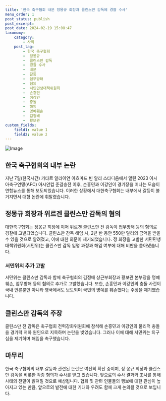 ```yaml
---
title: '한국 축구협회 내분 정몽규 회장과 클린스만 감독에 경찰 수사'
menu_order: 1
post_status: publish
post_excerpt: 
post_date: 2024-02-19 15:08:47
taxonomy:
    category:
        - 사회
    post_tag:
        - 한국 축구협회
        -  정몽규
        -  클린스만 감독
        -  경찰 수사
        -  내분
        -  갈등
        -  업무방해
        -  혐의
        -  서민민생대책위원회
        -  손흥민
        -  이강인
        -  충돌
        -  해임
        -  명예훼손
        -  김정배
        -  황보관
custom_fields:
    field1: value 1
    field2: value 2
---
```


![Image](https://imgnews.pstatic.net/image/025/2024/02/19/0003342161_001_20240219125301060.jpg?type=w647)

## 한국 축구협회의 내부 논란
지난 7일(한국시간) 카타르 알라이언 아흐마드 빈 알리 스타디움에서 열린 2023 아시아축구연맹(AFC) 아시안컵 준결승전 이후, 손흥민과 이강인이 경기장을 떠나는 모습이 연합뉴스를 통해 보도되었습니다. 이러한 상황에서 대한축구협회는 내부에서 갈등이 불거지면서 대형 논란에 휘말렸습니다. 
## 정몽규 회장과 위르겐 클린스만 감독의 혐의
대한축구협회는 정몽규 회장에 이어 위르겐 클린스만 전 감독이 업무방해 등의 혐의로 경찰에 고발되었습니다. 클린스만 감독 해임 시, 2년 반 동안 550만 달러의 금액을 받을 수 있을 것으로 알려졌고, 이에 대한 의문이 제기되었습니다. 정 회장을 고발한 서민민생대책위원회(서민위)는 클린스만 감독 임명 과정과 해임 여부에 대해 비판을 쏟아냈습니다.
### 서민위의 추가 고발
서민위는 클린스만 감독과 함께 축구협회의 김정배 상근부회장과 황보관 본부장을 명예훼손, 업무방해 등의 혐의로 추가로 고발했습니다. 또한, 손흥민과 이강인의 충돌 사건이 국내 언론뿐만 아니라 영국에서도 보도되며 국민의 명예를 훼손했다는 주장을 제기했습니다.
## 클린스만 감독의 주장
클린스만 전 감독은 축구협회 전력강화위원회에 참석해 손흥민과 이강인의 물리적 충돌을 경기력 저하 원인으로 지목하며 논란을 빚었습니다. 그러나 이에 대해 서민위는 의구심을 제기하며 해임을 촉구했습니다.
## 마무리
한국 축구협회의 내부 갈등과 관련된 논란은 여전히 확산 중이며, 정 몽규 회장과 클린스만 감독을 비롯한 각종 혐의가 수사를 받고 있습니다. 앞으로의 수사 결과와 조사를 통해 사태의 전말이 밝혀질 것으로 예상됩니다. 협회 및 관련 인물들의 행보에 대한 관심이 높아지고 있는 만큼, 앞으로의 발전에 대한 기대와 우려도 함께 크게 논의될 것으로 보입니다.
